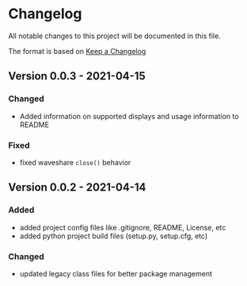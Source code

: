 # Changelog

All notable changes to this project will be documented in this file.

The format is based on [Keep a Changelog](https://keepachangelog.com/en/1.0.0/)

## Version 0.0.3 - 2021-04-15

### Changed

- Added information on supported displays and usage information to README

### Fixed

- fixed waveshare `close()` behavior

## Version 0.0.2 - 2021-04-14

### Added

- added project config files like .gitignore, README, License, etc
- added python project build files (setup.py, setup.cfg, etc)

### Changed

- updated legacy class files for better package management
